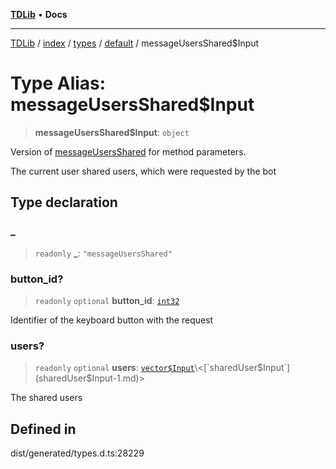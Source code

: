 [**TDLib**](../../../../../../README.md) • **Docs**

***

[TDLib](../../../../../../modules.md) / [index](../../../../../README.md) / [types](../../../README.md) / [default](../README.md) / messageUsersShared$Input

# Type Alias: messageUsersShared$Input

> **messageUsersShared$Input**: `object`

Version of [messageUsersShared](messageUsersShared.md) for method parameters.

The current user shared users, which were requested by the bot

## Type declaration

### \_

> `readonly` **\_**: `"messageUsersShared"`

### button\_id?

> `readonly` `optional` **button\_id**: [`int32`](int32-1.md)

Identifier of the keyboard button with the request

### users?

> `readonly` `optional` **users**: [`vector$Input`](vector$Input.md)\<[`sharedUser$Input`](sharedUser$Input-1.md)\>

The shared users

## Defined in

dist/generated/types.d.ts:28229
